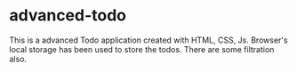 # advanced-todo
This is  a advanced Todo application created with HTML, CSS, Js. Browser's local storage has been used to store the todos. There are some filtration also. 

